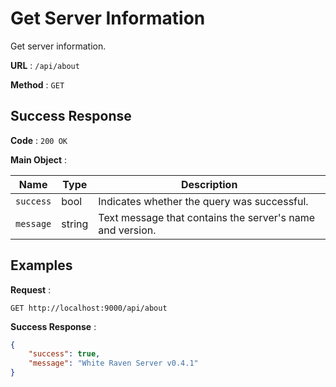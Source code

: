 # Get Server Information

Get server information.

**URL** : `/api/about`

**Method** : `GET`

## Success Response

**Code** : `200 OK`

**Main Object** :

| Name | Type | Description |
| --- | --- | --- |
| `success` | bool | Indicates whether the query was successful.|
| `message` | string | Text message that contains the server's name and version.|

## Examples

**Request** :

`GET http://localhost:9000/api/about`

**Success Response** :

```json
{
	"success": true,
	"message": "White Raven Server v0.4.1"
}
```